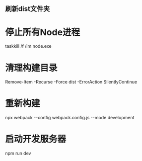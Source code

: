 ## 刷新dist文件夹

# 停止所有Node进程
taskkill /f /im node.exe

# 清理构建目录
Remove-Item -Recurse -Force dist -ErrorAction SilentlyContinue

# 重新构建
npx webpack --config webpack.config.js --mode development

# 启动开发服务器
npm run dev